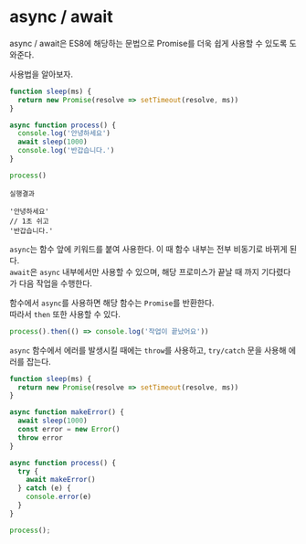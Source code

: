 # async / await 

async / await은 ES8에 해당하는 문법으로 Promise를 더욱 쉽게 사용할 수 있도록 도와준다. 

사용법을 알아보자.
```js
function sleep(ms) {
  return new Promise(resolve => setTimeout(resolve, ms))
}

async function process() {
  console.log('안녕하세요')
  await sleep(1000)
  console.log('반갑습니다.')
}

process()
``` 

```
실행결과

'안녕하세요' 
// 1초 쉬고
'반갑습니다.'
```

`async`는 함수 앞에 키워드를 붙여 사용한다. 이 때 함수 내부는 전부 비동기로 바뀌게 된다.   
`await`은 `async` 내부에서만 사용할 수 있으며, 해당 프로미스가 끝날 때 까지 기다렸다가 다음 작업을 수행한다.  

함수에서 `async`를 사용하면 해당 함수는 `Promise`를 반환한다.   
따라서 `then` 또한 사용할 수 있다.
```js
process().then(() => console.log('작업이 끝났어요'))
```  

`async` 함수에서 에러를 발생시킬 때에는 `throw`를 사용하고, `try/catch` 문을 사용해 에러를 잡는다. 
```js
function sleep(ms) {
  return new Promise(resolve => setTimeout(resolve, ms))
}

async function makeError() {
  await sleep(1000)
  const error = new Error()
  throw error
}

async function process() {
  try {
    await makeError()
  } catch (e) {
    console.error(e)
  }
}

process();
```

